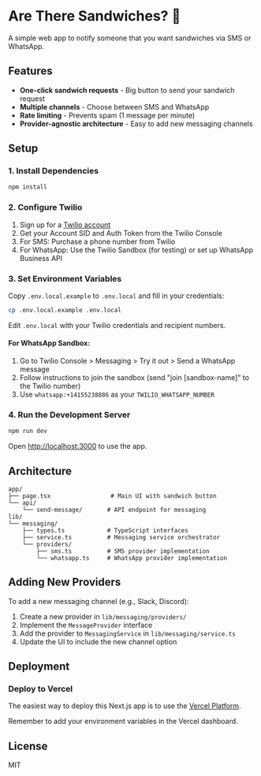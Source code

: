 # Are There Sandwiches? 🥪

A simple web app to notify someone that you want sandwiches via SMS or WhatsApp.

## Features

- **One-click sandwich requests** - Big button to send your sandwich request
- **Multiple channels** - Choose between SMS and WhatsApp
- **Rate limiting** - Prevents spam (1 message per minute)
- **Provider-agnostic architecture** - Easy to add new messaging channels

## Setup

### 1. Install Dependencies

```bash
npm install
```

### 2. Configure Twilio

1. Sign up for a [Twilio account](https://www.twilio.com/try-twilio)
2. Get your Account SID and Auth Token from the Twilio Console
3. For SMS: Purchase a phone number from Twilio
4. For WhatsApp: Use the Twilio Sandbox (for testing) or set up WhatsApp Business API

### 3. Set Environment Variables

Copy `.env.local.example` to `.env.local` and fill in your credentials:

```bash
cp .env.local.example .env.local
```

Edit `.env.local` with your Twilio credentials and recipient numbers.

#### For WhatsApp Sandbox:
1. Go to Twilio Console > Messaging > Try it out > Send a WhatsApp message
2. Follow instructions to join the sandbox (send "join [sandbox-name]" to the Twilio number)
3. Use `whatsapp:+14155238886` as your `TWILIO_WHATSAPP_NUMBER`

### 4. Run the Development Server

```bash
npm run dev
```

Open [http://localhost:3000](http://localhost:3000) to use the app.

## Architecture

```
app/
├── page.tsx                 # Main UI with sandwich button
└── api/
    └── send-message/       # API endpoint for messaging
lib/
└── messaging/
    ├── types.ts            # TypeScript interfaces
    ├── service.ts          # Messaging service orchestrator
    └── providers/
        ├── sms.ts          # SMS provider implementation
        └── whatsapp.ts     # WhatsApp provider implementation
```

## Adding New Providers

To add a new messaging channel (e.g., Slack, Discord):

1. Create a new provider in `lib/messaging/providers/`
2. Implement the `MessageProvider` interface
3. Add the provider to `MessagingService` in `lib/messaging/service.ts`
4. Update the UI to include the new channel option

## Deployment

### Deploy to Vercel

The easiest way to deploy this Next.js app is to use the [Vercel Platform](https://vercel.com/new?utm_medium=default-template&filter=next.js&utm_source=create-next-app&utm_campaign=create-next-app-readme).

Remember to add your environment variables in the Vercel dashboard.

## License

MIT
